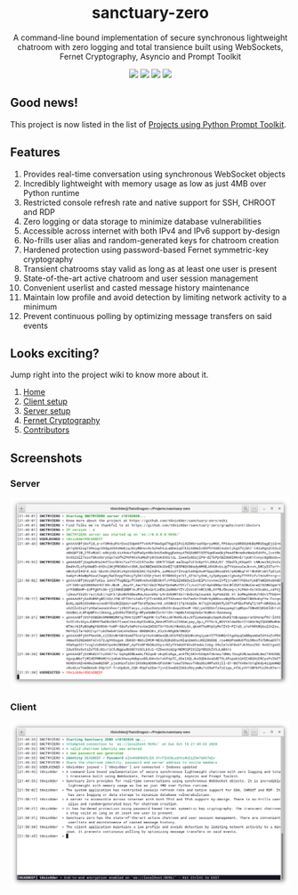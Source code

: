 <h1 align="center">sanctuary-zero</h1>
<p align="center">A command-line bound implementation of secure synchronous lightweight chatroom with zero logging and total transience built using WebSockets, Fernet Cryptography, Asyncio and Prompt Toolkit</p>

<p align="center">
    <img src="https://img.shields.io/github/issues/t0xic0der/sanctuary-zero?style=flat-square&logo=appveyor&color=teal">
    <img src="https://img.shields.io/github/forks/t0xic0der/sanctuary-zero?style=flat-square&logo=appveyor&color=teal">
    <img src="https://img.shields.io/github/stars/t0xic0der/sanctuary-zero?style=flat-square&logo=appveyor&color=teal">
    <img src="https://img.shields.io/github/license/t0xic0der/sanctuary-zero?style=flat-square&logo=appveyor&color=teal">
</p>

## Good news!
This project is now listed in the list of [Projects using Python Prompt Toolkit](https://github.com/prompt-toolkit/python-prompt-toolkit).

## Features
1.  Provides real-time conversation using synchronous WebSocket objects
2.  Incredibly lightweight with memory usage as low as just 4MB over Python runtime
3.  Restricted console refresh rate and native support for SSH, CHROOT and RDP
4.  Zero logging or data storage to minimize database vulnerabilities
5.  Accessible across internet with both IPv4 and IPv6 support by-design
6.  No-frills user alias and random-generated keys for chatroom creation
7.  Hardened protection using password-based Fernet symmetric-key cryptography
8.  Transient chatrooms stay valid as long as at least one user is present
9.  State-of-the-art active chatroom and user session management
10. Convenient userlist and casted message history maintenance
11. Maintain low profile and avoid detection by limiting network activity to a minimum
12. Prevent continuous polling by optimizing message transfers on said events

## Looks exciting?
Jump right into the project wiki to know more about it.
1. [Home](https://github.com/t0xic0der/sanctuary-zero/wiki)
2. [Client setup](https://github.com/t0xic0der/sanctuary-zero/wiki/Client-setup)
3. [Server setup](https://github.com/t0xic0der/sanctuary-zero/wiki/Server-setup)
4. [Fernet Cryptography](https://medium.com/asecuritysite-when-bob-met-alice/passing-encrypted-tokens-the-fernet-way-ef9b2a9d125d)
5. [Contributors](https://github.com/t0xic0der/sanctuary-zero/graphs/contributors)

## Screenshots
### Server
![](pictures/back.png)
### Client
![](pictures/frnt.png)

